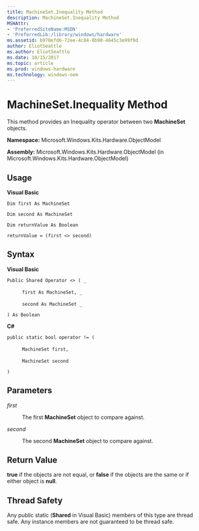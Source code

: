```yaml
---
title: MachineSet.Inequality Method
description: MachineSet.Inequality Method
MSHAttr:
- 'PreferredSiteName:MSDN'
- 'PreferredLib:/library/windows/hardware'
ms.assetid: b978efd6-72ee-4c84-8b90-4645c3e99f9d
author: EliotSeattle
ms.author: EliotSeattle
ms.date: 10/15/2017
ms.topic: article
ms.prod: windows-hardware
ms.technology: windows-oem
---
```


# MachineSet.Inequality Method


This method provides an Inequality operator between two **MachineSet** objects.

**Namespace:** Microsoft.Windows.Kits.Hardware.ObjectModel

**Assembly:** Microsoft.Windows.Kits.Hardware.ObjectModel (in Microsoft.Windows.Kits.Hardware.ObjectModel)

## <span id="Usage"></span><span id="usage"></span><span id="USAGE"></span>Usage


**Visual Basic**

`Dim first As MachineSet`

`Dim second As MachineSet`

`Dim returnValue As Boolean`

`returnValue = (first <> second)`

## <span id="Syntax"></span><span id="syntax"></span><span id="SYNTAX"></span>Syntax


**Visual Basic**

`Public Shared Operator <> ( _`

          `first As MachineSet, _`

          `second As MachineSet _`

`) As Boolean`

**C#**

`public static bool operator != (`

          `MachineSet first,`

          `MachineSet second`

`)`

## <span id="Parameters"></span><span id="parameters"></span><span id="PARAMETERS"></span>Parameters


*first*

          The first **MachineSet** object to compare against.

*second*

          The second **MachineSet** object to compare against.

## <span id="Return_Value"></span><span id="return_value"></span><span id="RETURN_VALUE"></span>Return Value


**true** if the objects are not equal, or **false** if the objects are the same or if either object is **null**.

## <span id="Thread_Safety"></span><span id="thread_safety"></span><span id="THREAD_SAFETY"></span>Thread Safety


Any public static (**Shared** in Visual Basic) members of this type are thread safe. Any instance members are not guaranteed to be thread safe.

 

 






